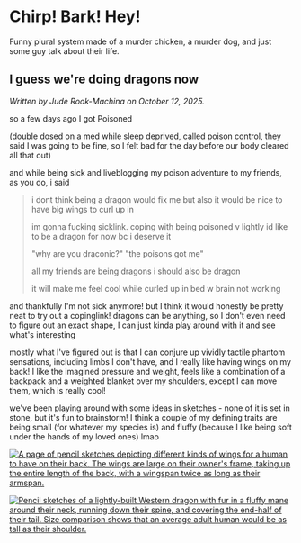 # Chirp! Bark! Hey!

Funny plural system made of a murder chicken, a murder dog, and just some guy talk about their life.

## I guess we're doing dragons now

<p><i>Written by Jude Rook-Machina on October 12, 2025.</i></p>

<p>so a few days ago I got Poisoned</p>

<p>(double dosed on a med while sleep deprived, called poison control, they said I was going to be fine, so I felt bad for the day before our body cleared all that out)</p>

<p>and while being sick and liveblogging my poison adventure to my friends, as you do, i said</p>

<blockquote>
<p>i dont think being a dragon would fix me but also it would be nice to have big wings to curl up in</p>
<p>im gonna fucking sicklink. coping with being poisoned v lightly id like to be a dragon for now bc i deserve it</p>
<p>"why are you draconic?" "the poisons got me"</p>
<p>all my friends are being dragons i should also be dragon</p>
<p>it will make me feel cool while curled up in bed w brain not working</p>
</blockquote>

<p>and thankfully I'm not sick anymore! but I think it would honestly be pretty neat to try out a copinglink! dragons can be anything, so I don't even need to figure out an exact shape, I can just kinda play around with it and see what's interesting</p>

<p>mostly what I've figured out is that I can conjure up vividly tactile phantom sensations, including limbs I don't have, and I really like having wings on my back! I like the imagined pressure and weight, feels like a combination of a backpack and a weighted blanket over my shoulders, except I can move them, which is really cool!</p>

<p>we've been playing around with some ideas in sketches - none of it is set in stone, but it's fun to brainstorm! I think a couple of my defining traits are being small (for whatever my species is) and fluffy (because I like being soft under the hands of my loved ones) lmao</p>

<a href="https://ibb.co/VpS5Mb4Y"><img src="https://i.ibb.co/QjNtYhwv/PXL-20251002-200257174-2.jpg" alt="A page of pencil sketches depicting different kinds of wings for a human to have on their back. The wings are large on their owner's frame, taking up the entire length of the back, with a wingspan twice as long as their armspan." border="0" /></a>

<a href="https://ibb.co/XxxJw8DK"><img src="https://i.ibb.co/F447PVXy/jude-dragon.jpg" alt="Pencil sketches of a lightly-built Western dragon with fur in a fluffy mane around their neck, running down their spine, and covering the end-half of their tail. Size comparison shows that an average adult human would be as tall as their shoulder." border="0" /></a>
